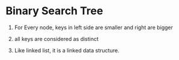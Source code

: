 #  Binary Search Tree

1. For Every node, keys in left side are smaller and right are bigger

2. all keys are considered as distinct

3. Like linked list, it is a linked data structure.

